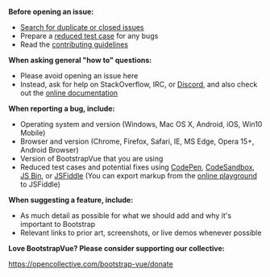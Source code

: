 **Before opening an issue:**

- [Search for duplicate or closed issues](https://github.com/bootstrap-vue/bootstrap-vue/issues?utf8=%E2%9C%93&q=is%3Aissue)
- Prepare a [reduced test case](https://css-tricks.com/reduced-test-cases/) for any bugs
- Read the
  [contributing guidelines](https://github.com/bootstrap-vue/bootstrap-vue/blob/dev/CONTRIBUTING.md)

**When asking general "how to" questions:**

- Please avoid opening an issue here
- Instead, ask for help on StackOverflow, IRC, or [Discord](https://discord.gg/j2Mtcny), and also
  check out the [online documentation](https://bootstrap-vue.js.org)

**When reporting a bug, include:**

- Operating system and version (Windows, Mac OS X, Android, iOS, Win10 Mobile)
- Browser and version (Chrome, Firefox, Safari, IE, MS Edge, Opera 15+, Android Browser)
- Version of BootstrapVue that you are using
- Reduced test cases and potential fixes using [CodePen](https://codepen.io/),
  [CodeSandbox](https://codesandbox.io/), [JS Bin](https://jsbin.com/), or
  [JSFiddle](https://jsfiddle.net/) (You can export markup from the
  [online playground](https://bootstrap-vue.js.org/play) to JSFiddle)

**When suggesting a feature, include:**

- As much detail as possible for what we should add and why it's important to Bootstrap
- Relevant links to prior art, screenshots, or live demos whenever possible

**Love BootstrapVue? Please consider supporting our collective:**

https://opencollective.com/bootstrap-vue/donate
